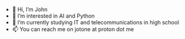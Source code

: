 - 👋 Hi, I’m John
- 👀 I’m interested in AI and Python
- 🌱 I’m currently studying IT and telecommunications in high school
- 📫 You can reach me on jotone at proton dot me
